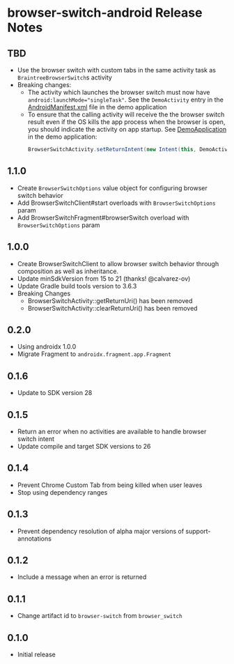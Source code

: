 # browser-switch-android Release Notes

## TBD

* Use the browser switch with custom tabs in the same activity task as `BraintreeBrowserSwitch`s activity
* Breaking changes:
  * The activity which launches the browser switch must now have `android:launchMode="singleTask"`. See the `DemoActivity` entry in the [AndroidManifest.xml](demo/src/main/AndroidManifest.xml) file in the demo application
  * To ensure that the calling activity will receive the the browser switch result even if the OS kills the app process when the browser is open, you should indicate the activity on app startup. See [DemoApplication](demo/src/main/java/com/braintreepayments/browserswitch/demo/DemoApplication.java) in the demo application:
    ```java
    BrowserSwitchActivity.setReturnIntent(new Intent(this, DemoActivity.class))
    ```

## 1.1.0

* Create `BrowserSwitchOptions` value object for configuring browser switch behavior
* Add BrowserSwitchClient#start overloads with `BrowserSwitchOptions` param
* Add BrowserSwitchFragment#browserSwitch overload with `BrowserSwitchOptions` param

## 1.0.0

* Create BrowserSwitchClient to allow browser switch behavior through composition as well as inheritance.
* Update minSdkVersion from 15 to 21 (thanks! @calvarez-ov)
* Update Gradle build tools version to 3.6.3
* Breaking Changes
  * BrowserSwitchActivity::getReturnUri() has been removed
  * BrowserSwitchActivity::clearReturnUri() has been removed

## 0.2.0

* Using androidx 1.0.0
* Migrate Fragment to `androidx.fragment.app.Fragment`

## 0.1.6

* Update to SDK version 28

## 0.1.5

* Return an error when no activities are available to handle browser switch intent
* Update compile and target SDK versions to 26

## 0.1.4

* Prevent Chrome Custom Tab from being killed when user leaves
* Stop using dependency ranges

## 0.1.3

* Prevent dependency resolution of alpha major versions of support-annotations

## 0.1.2

* Include a message when an error is returned

## 0.1.1

* Change artifact id to `browser-switch` from `browser_switch`

## 0.1.0

* Initial release
